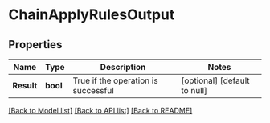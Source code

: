 # ChainApplyRulesOutput

## Properties
Name | Type | Description | Notes
------------ | ------------- | ------------- | -------------
**Result** | **bool** | True if the operation is successful | [optional] [default to null]

[[Back to Model list]](../README.md#documentation-for-models) [[Back to API list]](../README.md#documentation-for-api-endpoints) [[Back to README]](../README.md)


